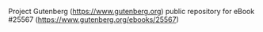 Project Gutenberg (https://www.gutenberg.org) public repository for eBook #25567 (https://www.gutenberg.org/ebooks/25567)
